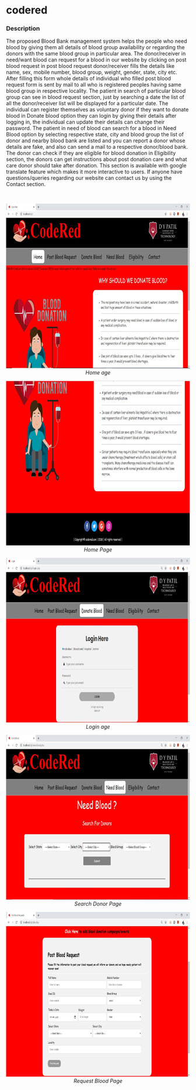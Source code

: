 # codered

<h3>Description</h3>
<p>The proposed Blood Bank management system helps the people who need blood by giving
them all details of blood group availability or regarding the donors with the same blood group
in particular area. The donor/receiver in need/want blood can request for a blood in our website
by clicking on post blood request in post blood request donor/receiver fills the details like name,
sex, mobile number, blood group, weight, gender, state, city etc. After filling this form whole
details of individual who filled post blood request form is sent by mail to all who is registered
peoples having same blood group in respective locality. The patient in search of particular blood
group can see in blood request section, just by searching a date the list of all the donor/receiver
list will be displayed for a particular date. The individual can register themselves as voluntary
donor if they want to donate blood in Donate blood option they can login by giving their details
after logging in, the individual can update their details can change their password. The patient
in need of blood can search for a blood in Need Blood option by selecting respective state,
city and blood group the list of donor and nearby blood bank are listed and you can report
a donor whose details are fake, and also can send a mail to a respective donor/blood bank.
The donor can check if they are eligible for blood donation in Eligibility section, the donors
can get instructions about post donation care and what care donor should take after donation.
This section is available with google translate feature which makes it more interactive to users.
If anyone have questions/queries regarding our website can contact us by using the Contact
section.</p>
 <br/>
<p align="center">
<img src="https://raw.githubusercontent.com/Sankalpamokal/codered/master/img/readme_imgs/home.JPG" width="900" height="450">
 <br/>   <em>Home age</em>
</p>
<p align="center">
<img src="https://raw.githubusercontent.com/Sankalpamokal/codered/master/img/readme_imgs/home2.JPG" width="900" height="450">
 <br/>   <em>Home Page</em>
</p>
<p align="center">
<img src="https://raw.githubusercontent.com/Sankalpamokal/codered/master/img/readme_imgs/login.JPG" width="900" height="450">
 <br/>   <em>Login age</em>
</p>
<p align="center">
<img src="https://raw.githubusercontent.com/Sankalpamokal/codered/master/img/readme_imgs/need_blood.JPG" width="900" height="450">
 <br/>   <em>Search Donor Page</em>
</p>
<p align="center">
<img src="https://raw.githubusercontent.com/Sankalpamokal/codered/master/img/readme_imgs/post_req.JPG" width="900" height="450">
 <br/>   <em>Request Blood Page</em>
</p>


